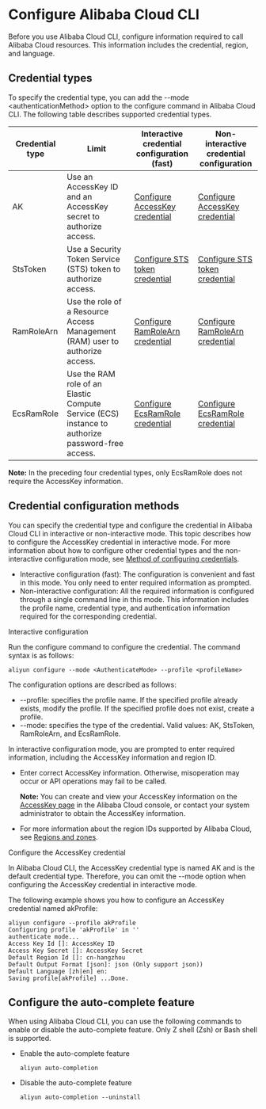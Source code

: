 # Configure Alibaba Cloud CLI

Before you use Alibaba Cloud CLI, configure information required to call Alibaba Cloud resources. This information includes the credential, region, and language.

## Credential types

To specify the credential type, you can add the --mode <authenticationMethod\> option to the configure command in Alibaba Cloud CLI. The following table describes supported credential types.

|Credential type|Limit|Interactive credential configuration \(fast\)|Non-interactive credential configuration|
|---------------|-----|---------------------------------------------|----------------------------------------|
|AK|Use an AccessKey ID and an AccessKey secret to authorize access.|[Configure AccessKey credential]()|[Configure AccessKey credential]()|
|StsToken|Use a Security Token Service \(STS\) token to authorize access.|[Configure STS token credential]()|[Configure STS token credential]()|
|RamRoleArn|Use the role of a Resource Access Management \(RAM\) user to authorize access.|[Configure RamRoleArn credential]()|[Configure RamRoleArn credential]()|
|EcsRamRole|Use the RAM role of an Elastic Compute Service \(ECS\) instance to authorize password-free access.|[Configure EcsRamRole credential]()|[Configure EcsRamRole credential]()|

**Note:** In the preceding four credential types, only EcsRamRole does not require the AccessKey information.

## Credential configuration methods

You can specify the credential type and configure the credential in Alibaba Cloud CLI in interactive or non-interactive mode. This topic describes how to configure the AccessKey credential in interactive mode. For more information about how to configure other credential types and the non-interactive configuration mode, see [Method of configuring credentials]().

-   Interactive configuration \(fast\): The configuration is convenient and fast in this mode. You only need to enter required information as prompted.
-   Non-interactive configuration: All the required information is configured through a single command line in this mode. This information includes the profile name, credential type, and authentication information required for the corresponding credential.

Interactive configuration

Run the configure command to configure the credential. The command syntax is as follows:

```
aliyun configure --mode <AuthenticateMode> --profile <profileName>
```

The configuration options are described as follows:

-   --profile: specifies the profile name. If the specified profile already exists, modify the profile. If the specified profile does not exist, create a profile.
-   --mode: specifies the type of the credential. Valid values: AK, StsToken, RamRoleArn, and EcsRamRole.

In interactive configuration mode, you are prompted to enter required information, including the AccessKey information and region ID.

-   Enter correct AccessKey information. Otherwise, misoperation may occur or API operations may fail to be called.

    **Note:** You can create and view your AccessKey information on the [AccessKey page](https://ak-console.aliyun.com/#/accesskey) in the Alibaba Cloud console, or contact your system administrator to obtain the AccessKey information.

-   For more information about the region IDs supported by Alibaba Cloud, see [Regions and zones]().

Configure the AccessKey credential

In Alibaba Cloud CLI, the AccessKey credential type is named AK and is the default credential type. Therefore, you can omit the --mode option when configuring the AccessKey credential in interactive mode.

The following example shows you how to configure an AccessKey credential named akProfile:

```
aliyun configure --profile akProfile
Configuring profile 'akProfile' in ''
authenticate mode...
Access Key Id []: AccessKey ID
Access Key Secret []: AccessKey Secret
Default Region Id []: cn-hangzhou
Default Output Format [json]: json (Only support json))
Default Language [zh|en] en:
Saving profile[akProfile] ...Done.
```

## Configure the auto-complete feature

When using Alibaba Cloud CLI, you can use the following commands to enable or disable the auto-complete feature. Only Z shell \(Zsh\) or Bash shell is supported.

-   Enable the auto-complete feature

    ```
    aliyun auto-completion
    ```

-   Disable the auto-complete feature

    ```
    aliyun auto-completion --uninstall
    ```


